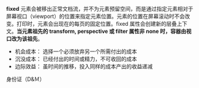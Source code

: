 **fixed**
元素会被移出正常文档流，并不为元素预留空间，而是通过指定元素相对于屏幕视口（viewport）的位置来指定元素位置。元素的位置在屏幕滚动时不会改变。打印时，元素会出现在的每页的固定位置。fixed 属性会创建新的层叠上下文。**当元素祖先的 transform, perspective 或 filter 属性非 none 时，容器由视口改为该祖先**。

* 机会成本： 选择一个必须放弃另一个所需付出的成本
* 沉没成本： 已经付出的时间或精力，不可收回的成本
* 边际效益： 虽时间的推移，投入同样的成本产出的收益递减


身份证（D&Ｍ）